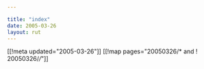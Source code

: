 ```yaml
---

title: "index"
date: 2005-03-26
layout: rut
---
```


[[!meta updated="2005-03-26"]]
[[!map pages="20050326/* and ! 20050326/*/*"]]
